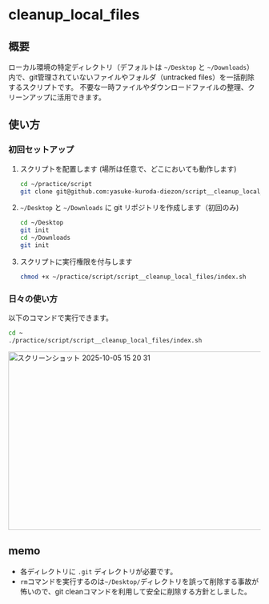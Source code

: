 
# cleanup_local_files

## 概要
ローカル環境の特定ディレクトリ（デフォルトは `~/Desktop` と `~/Downloads`）内で、git管理されていないファイルやフォルダ（untracked files）を一括削除するスクリプトです。
不要な一時ファイルやダウンロードファイルの整理、クリーンアップに活用できます。

## 使い方
### 初回セットアップ
1. スクリプトを配置します
  (場所は任意で、どこにおいても動作します)
	```sh
	cd ~/practice/script
	git clone git@github.com:yasuke-kuroda-diezon/script__cleanup_local_files.git
	```

2. `~/Desktop` と `~/Downloads` に git リポジトリを作成します（初回のみ)
	```sh
	cd ~/Desktop
	git init
	cd ~/Downloads
	git init
	```

3. スクリプトに実行権限を付与します
	```sh
	chmod +x ~/practice/script/script__cleanup_local_files/index.sh
	```

### 日々の使い方
以下のコマンドで実行できます。
```sh
cd ~
./practice/script/script__cleanup_local_files/index.sh
```

<img width="550" height="356" alt="スクリーンショット 2025-10-05 15 20 31" src="https://github.com/user-attachments/assets/bf8aafec-09ce-44d3-8603-18131567fe91" />

## memo
- 各ディレクトリに `.git` ディレクトリが必要です。
- `rm`コマンドを実行するのは`~/Desktop/`ディレクトリを誤って削除する事故が怖いので、git cleanコマンドを利用して安全に削除する方針としました。
